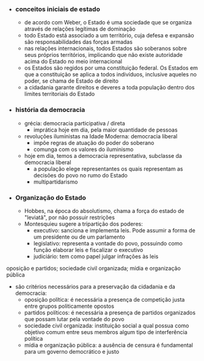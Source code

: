 
- ### conceitos iniciais de estado
	- de acordo com Weber, o Estado é uma sociedade que se organiza através de relações legítimas de dominação
	- todo Estado está associado a um território, cuja defesa e expansão são responsabilidades das forças armadas
	- nas relações internacionais, todos Estados são soberanos sobre seus próprios territórios, implicando que não existe autoridade acima do Estado no meio internacional
	- os Estados são regidos por uma constituição federal. Os Estados em que a constituição se aplica a todos indivíduos, inclusive aqueles no poder, se chama de Estado de direito
	- a cidadania garante direitos e deveres a toda população dentro dos limites territoriais do Estado

- ### história da democracia
	- grécia: democracia participativa / direta
		- imprática hoje em dia, pela maior quantidade de pessoas
	- revoluções iluministas na Idade Moderna: democracia liberal
		- impõe regras de atuação do poder do soberano
		- comunga com os valores do iluminismo
	- hoje em dia, temos a democracia representativa, subclasse da democracia liberal
		- a população elege representantes os quais representam as decisões do povo no rumo do Estado
		- multipartidarismo


- ### Organização do Estado
	- Hobbes, na época do absolutismo, chama a força do estado de "leviatã", por não possuir restrições
	- Montesquieu sugere a tripartição dos poderes:
		- executivo: sanciona e implementa leis. Pode assumir a forma de um presidente ou de um parlamento
		- legislativo: representa a vontade do povo, possuindo como função elaborar leis e fiscalizar o executivo
		- judiciário: tem como papel julgar infrações às leis


oposição e partidos; sociedade civil organizada; mídia e organização pública

- são critérios necessários para a preservação da cidadania e da democracia:
	- oposição política: é necessária a presença de competição justa entre grupos politicamente opostos
	- partidos políticos: é necessária a presença de partidos organizados que possam lutar pela vontade do povo
	- sociedade civil organizada: instituição social a qual possua como objetivo comum entre seus membros algum tipo de interferência política
	- mídia e organização pública: a ausência de censura é fundamental para um governo democrático e justo